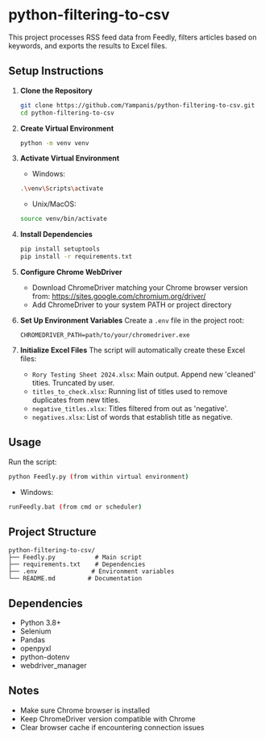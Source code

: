 # python-filtering-to-csv

This project processes RSS feed data from Feedly, filters articles based on keywords, and exports the results to Excel files.

## Setup Instructions

1. **Clone the Repository**
   ```bash
   git clone https://github.com/Yampanis/python-filtering-to-csv.git
   cd python-filtering-to-csv
   ```

2. **Create Virtual Environment**
   ```bash
   python -m venv venv
   ```

3. **Activate Virtual Environment**
   - Windows:
   ```bash
   .\venv\Scripts\activate
   ```
   - Unix/MacOS:
   ```bash
   source venv/bin/activate
   ```

4. **Install Dependencies**
   ```bash
   pip install setuptools
   pip install -r requirements.txt
   ```

5. **Configure Chrome WebDriver**
   - Download ChromeDriver matching your Chrome browser version from:
     https://sites.google.com/chromium.org/driver/
   - Add ChromeDriver to your system PATH or project directory

6. **Set Up Environment Variables**
   Create a `.env` file in the project root:
   ```plaintext
   CHROMEDRIVER_PATH=path/to/your/chromedriver.exe
   ```

7. **Initialize Excel Files**
   The script will automatically create these Excel files:
   - `Rory Testing Sheet 2024.xlsx`: Main output. Append new 'cleaned' tities. Truncated by user.
   - `titles_to_check.xlsx`: Running list of titles used to remove duplicates from new titles.
   - `negative_titles.xlsx`: Titles filtered from out as 'negative'.
   - `negatives.xlsx`: List of words that establish title as negative.

## Usage

Run the script:
```bash
python Feedly.py (from within virtual environment)
```
- Windows:
```bash
runFeedly.bat (from cmd or scheduler)
```

## Project Structure
```
python-filtering-to-csv/
├── Feedly.py           # Main script
├── requirements.txt    # Dependencies
├── .env               # Environment variables
└── README.md         # Documentation
```

## Dependencies
- Python 3.8+
- Selenium
- Pandas
- openpyxl
- python-dotenv
- webdriver_manager

## Notes
- Make sure Chrome browser is installed
- Keep ChromeDriver version compatible with Chrome
- Clear browser cache if encountering connection issues
